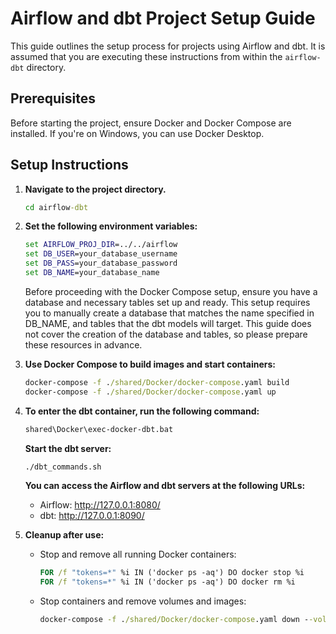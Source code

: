 # Airflow and dbt Project Setup Guide

This guide outlines the setup process for projects using Airflow and dbt.
It is assumed that you are executing these instructions from within the `airflow-dbt` directory.

## Prerequisites

Before starting the project, ensure Docker and Docker Compose are installed. If you're on Windows, you can use Docker Desktop.

## Setup Instructions

1. **Navigate to the project directory.**

   ```cmd
   cd airflow-dbt
   ```

2. **Set the following environment variables:**

   ```cmd
   set AIRFLOW_PROJ_DIR=../../airflow
   set DB_USER=your_database_username
   set DB_PASS=your_database_password
   set DB_NAME=your_database_name
   ```
   Before proceeding with the Docker Compose setup, ensure you have a database and necessary tables set up and ready. This setup requires you to manually create a database that matches the name specified in DB_NAME, and tables that the dbt models will target.  This guide does not cover the creation of the database and tables, so please prepare these resources in advance.


3. **Use Docker Compose to build images and start containers:**

   ```cmd
   docker-compose -f ./shared/Docker/docker-compose.yaml build
   docker-compose -f ./shared/Docker/docker-compose.yaml up
   ```

4. **To enter the dbt container, run the following command:**

   ```cmd
   shared\Docker\exec-docker-dbt.bat
   ```

   **Start the dbt server:**

   ```bash
   ./dbt_commands.sh
   ```

   **You can access the Airflow and dbt servers at the following URLs:**

   - Airflow: http://127.0.0.1:8080/
   - dbt: http://127.0.0.1:8090/

5. **Cleanup after use:**

   - Stop and remove all running Docker containers:

     ```cmd
     FOR /f "tokens=*" %i IN ('docker ps -aq') DO docker stop %i
     FOR /f "tokens=*" %i IN ('docker ps -aq') DO docker rm %i
     ```

   - Stop containers and remove volumes and images:

     ```cmd
     docker-compose -f ./shared/Docker/docker-compose.yaml down --volumes --rmi all
     ```
